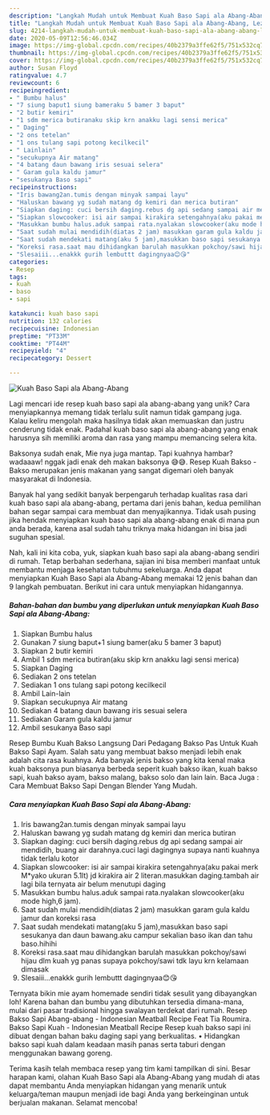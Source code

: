 ```yaml
---
description: "Langkah Mudah untuk Membuat Kuah Baso Sapi ala Abang-Abang, Lezat Sekali"
title: "Langkah Mudah untuk Membuat Kuah Baso Sapi ala Abang-Abang, Lezat Sekali"
slug: 4214-langkah-mudah-untuk-membuat-kuah-baso-sapi-ala-abang-abang-lezat-sekali
date: 2020-05-09T12:56:46.034Z
image: https://img-global.cpcdn.com/recipes/40b2379a3ffe62f5/751x532cq70/kuah-baso-sapi-ala-abang-abang-foto-resep-utama.jpg
thumbnail: https://img-global.cpcdn.com/recipes/40b2379a3ffe62f5/751x532cq70/kuah-baso-sapi-ala-abang-abang-foto-resep-utama.jpg
cover: https://img-global.cpcdn.com/recipes/40b2379a3ffe62f5/751x532cq70/kuah-baso-sapi-ala-abang-abang-foto-resep-utama.jpg
author: Susan Floyd
ratingvalue: 4.7
reviewcount: 6
recipeingredient:
- " Bumbu halus"
- "7 siung baput1 siung bameraku 5 bamer 3 baput"
- "2 butir kemiri"
- "1 sdm merica butiranaku skip krn anakku lagi sensi merica"
- " Daging"
- "2 ons tetelan"
- "1 ons tulang sapi potong kecilkecil"
- " Lainlain"
- "secukupnya Air matang"
- "4 batang daun bawang iris sesuai selera"
- " Garam gula kaldu jamur"
- "sesukanya Baso sapi"
recipeinstructions:
- "Iris bawang2an.tumis dengan minyak sampai layu"
- "Haluskan bawang yg sudah matang dg kemiri dan merica butiran"
- "Siapkan daging: cuci bersih daging.rebus dg api sedang sampai air mendidih, buang air darahnya.cuci lagi dagingnya supaya nanti kuahnya tidak terlalu kotor"
- "Siapkan slowcooker: isi air sampai kirakira setengahnya(aku pakai merk M*yako ukuran 5.1lt) jd kirakira air 2 literan.masukkan daging.tambah air lagi bila ternyata air belum menutupi daging"
- "Masukkan bumbu halus.aduk sampai rata.nyalakan slowcooker(aku mode high,6 jam)."
- "Saat sudah mulai mendidih(diatas 2 jam) masukkan garam gula kaldu jamur dan koreksi rasa"
- "Saat sudah mendekati matang(aku 5 jam),masukkan baso sapi sesukanya dan daun bawang.aku campur sekalian baso ikan dan tahu baso.hihihi"
- "Koreksi rasa.saat mau dihidangkan barulah masukkan pokchoy/sawi hijau dlm kuah yg panas supaya pokchoy/sawi tdk layu krn kelamaan dimasak"
- "Slesaiii...enakkk gurih lembuttt dagingnyaa😊😘"
categories:
- Resep
tags:
- kuah
- baso
- sapi

katakunci: kuah baso sapi 
nutrition: 132 calories
recipecuisine: Indonesian
preptime: "PT33M"
cooktime: "PT44M"
recipeyield: "4"
recipecategory: Dessert

---
```



![Kuah Baso Sapi ala Abang-Abang](https://img-global.cpcdn.com/recipes/40b2379a3ffe62f5/751x532cq70/kuah-baso-sapi-ala-abang-abang-foto-resep-utama.jpg)

Lagi mencari ide resep kuah baso sapi ala abang-abang yang unik? Cara menyiapkannya memang tidak terlalu sulit namun tidak gampang juga. Kalau keliru mengolah maka hasilnya tidak akan memuaskan dan justru cenderung tidak enak. Padahal kuah baso sapi ala abang-abang yang enak harusnya sih memiliki aroma dan rasa yang mampu memancing selera kita.

Baksonya sudah enak, Mie nya juga mantap. Tapi kuahnya hambar? wadaaaw! nggak jadi enak deh makan baksonya 😅😅. Resep Kuah Bakso - Bakso merupakan jenis makanan yang sangat digemari oleh banyak masyarakat di Indonesia.

Banyak hal yang sedikit banyak berpengaruh terhadap kualitas rasa dari kuah baso sapi ala abang-abang, pertama dari jenis bahan, kedua pemilihan bahan segar sampai cara membuat dan menyajikannya. Tidak usah pusing jika hendak menyiapkan kuah baso sapi ala abang-abang enak di mana pun anda berada, karena asal sudah tahu triknya maka hidangan ini bisa jadi suguhan spesial.


Nah, kali ini kita coba, yuk, siapkan kuah baso sapi ala abang-abang sendiri di rumah. Tetap berbahan sederhana, sajian ini bisa memberi manfaat untuk membantu menjaga kesehatan tubuhmu sekeluarga. Anda dapat menyiapkan Kuah Baso Sapi ala Abang-Abang memakai 12 jenis bahan dan 9 langkah pembuatan. Berikut ini cara untuk menyiapkan hidangannya.

<!--inarticleads1-->

##### Bahan-bahan dan bumbu yang diperlukan untuk menyiapkan Kuah Baso Sapi ala Abang-Abang:

1. Siapkan  Bumbu halus
1. Gunakan 7 siung baput+1 siung bamer(aku 5 bamer 3 baput)
1. Siapkan 2 butir kemiri
1. Ambil 1 sdm merica butiran(aku skip krn anakku lagi sensi merica)
1. Siapkan  Daging
1. Sediakan 2 ons tetelan
1. Sediakan 1 ons tulang sapi potong kecilkecil
1. Ambil  Lain-lain
1. Siapkan secukupnya Air matang
1. Sediakan 4 batang daun bawang iris sesuai selera
1. Sediakan  Garam gula kaldu jamur
1. Ambil sesukanya Baso sapi


Resep Bumbu Kuah Bakso Langsung Dari Pedagang Bakso Pas Untuk Kuah Bakso Sapi Ayam. Salah satu yang membuat bakso menjadi lebih enak adalah cita rasa kuahnya. Ada banyak jenis bakso yang kita kenal maka kuah baksonya pun biasanya berbeda seperit kuah bakso ikan, kuah bakso sapi, kuah bakso ayam, bakso malang, bakso solo dan lain lain. Baca Juga : Cara Membuat Bakso Sapi Dengan Blender Yang Mudah. 

<!--inarticleads2-->

##### Cara menyiapkan Kuah Baso Sapi ala Abang-Abang:

1. Iris bawang2an.tumis dengan minyak sampai layu
1. Haluskan bawang yg sudah matang dg kemiri dan merica butiran
1. Siapkan daging: cuci bersih daging.rebus dg api sedang sampai air mendidih, buang air darahnya.cuci lagi dagingnya supaya nanti kuahnya tidak terlalu kotor
1. Siapkan slowcooker: isi air sampai kirakira setengahnya(aku pakai merk M*yako ukuran 5.1lt) jd kirakira air 2 literan.masukkan daging.tambah air lagi bila ternyata air belum menutupi daging
1. Masukkan bumbu halus.aduk sampai rata.nyalakan slowcooker(aku mode high,6 jam).
1. Saat sudah mulai mendidih(diatas 2 jam) masukkan garam gula kaldu jamur dan koreksi rasa
1. Saat sudah mendekati matang(aku 5 jam),masukkan baso sapi sesukanya dan daun bawang.aku campur sekalian baso ikan dan tahu baso.hihihi
1. Koreksi rasa.saat mau dihidangkan barulah masukkan pokchoy/sawi hijau dlm kuah yg panas supaya pokchoy/sawi tdk layu krn kelamaan dimasak
1. Slesaiii...enakkk gurih lembuttt dagingnyaa😊😘


Ternyata bikin mie ayam homemade sendiri tidak sesulit yang dibayangkan loh! Karena bahan dan bumbu yang dibutuhkan tersedia dimana-mana, mulai dari pasar tradisional hingga swalayan terdekat dari rumah. Resep Bakso Sapi Abang-abang - Indonesian Meatball Recipe Feat Tia Roumira. Bakso Sapi Kuah - Indonesian Meatball Recipe Resep kuah bakso sapi ini dibuat dengan bahan baku daging sapi yang berkualitas. • Hidangkan bakso sapi kuah dalam keadaan masih panas serta taburi dengan menggunakan bawang goreng. 

Terima kasih telah membaca resep yang tim kami tampilkan di sini. Besar harapan kami, olahan Kuah Baso Sapi ala Abang-Abang yang mudah di atas dapat membantu Anda menyiapkan hidangan yang menarik untuk keluarga/teman maupun menjadi ide bagi Anda yang berkeinginan untuk berjualan makanan. Selamat mencoba!

